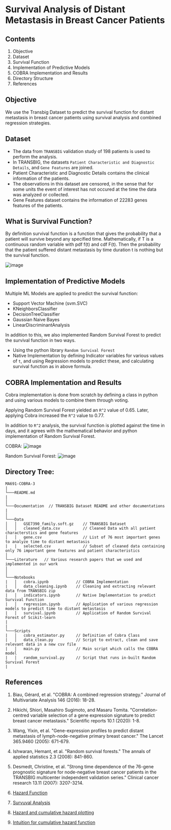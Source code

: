 # Survival Analysis of Distant Metastasis in Breast Cancer Patients

## Contents
1. Objective
2. Dataset
3. Survival Function
4. Implementation of Predictive Models
5. COBRA Implementation and Results
7. Directory Structure
8. References

## Objective

We use the Transbig Dataset to predict the survival function for distant metastasis in breast cancer patients using survival analysis and combined regression strategies. 


## Dataset

* The data from `TRANSBIG` validation study of 198 patients is used to perform the analysis.
* In TRANSBIG, the datasets `Patient Characteristic and Diagnostic Details`, and `Gene Features` are joined.
* Patient Characteristic and Diagnostic Details contains the clinical information of the patients.
* The observations in this dataset are censored, in the sense that for some units the event of interest has not occured at the time the data was analyzed or collected.
* Gene Features dataset contains the information of 22283 genes features of the patients.

 
## What is Survival Function?

By definition survival function is a function that gives the probability that a patient will survive beyond any specified time. 
Mathematically, if T is a continuous random variable with pdf f(t) and cdf F(t). Then the probability that the patient suffered distant metastasis by time duration t is nothing but the survival function. 

![image](https://user-images.githubusercontent.com/50804314/140692638-e80749d1-3662-4d80-9b99-a638ab61483b.png)

## Implementation of Predictive Models
Multiple ML Models are applied to predict the survival function:
<ul>
 <li> Support Vector Machine (svm.SVC)
 <li> KNeighborsClassifier
 <li> DecisionTreeClassifier
 <li> Gaussian Naive Bayes
 <li>  LinearDiscriminantAnalysis
</ul>

In addition to this, we also implemented Random Survival Forest to predict the survival function in two ways. 
* Using the python library `Random Survival Forest`
* Native Implementation by defining Indicator variables for various values of `t`, and using Regression models to predict these, and calculating survival function as in above formula. 

## COBRA Implementation and Results

Cobra implementation is done from scratch by defining a class in python and using various models to combine them through voting. 

Applying Random Survival Forest yielded an `R^2` value of 0.65. Later, applying Cobra increased the `R^2` value to 0.77. 

In addition to `R^2` analysis, the survival function is plotted against the time in days, and it agrees with the mathematical behavior and python implementation of Random Survival Forest.

COBRA:
![image](https://user-images.githubusercontent.com/14922339/140705220-c430000f-347f-434d-97aa-869ecc019812.png)

<!-- ![image](https://user-images.githubusercontent.com/50804314/140694209-2c29fe58-440c-408d-aa9f-b3fdf2fd473f.png)
 -->
Random Survival Forest:
![image](https://user-images.githubusercontent.com/14922339/140705401-5f681711-289d-4c77-8a47-db3c9a146355.png)



## Directory Tree:

```
MA691-COBRA-3
|
└───README.md
|   
│
└───Documentation  // TRANSBIG Dataset README and other documentations
|
│
└───Data
│   │   GSE7390_family.soft.gz    // TRANSBIG Dataset
│   │   cleaned_data.csv          // Cleaned Data with all patient characterstics and gene features 
│   │   gene.csv                  // List of 76 most important genes to analyze time to distant metastasis
|   |   selected.csv              // Subset of cleaned data containing only 76 important gene features and patient characteristics
│      
└───Literature   // Various research papers that we used and implemented in our work
│   
│   
└───Notebooks
|   │   cobra.ipynb            // COBRA Implementation 
|   │   data_cleaning.ipynb    // Cleaning and extracting relevant data from TRANSBIG zip
|   │   indicators.ipynb       // Native Implementation to predict Survival Function
|   │   regression.ipynb       // Application of various regression models to predict time to distant metastasis
|   │   survival.ipynb         // Application of Random Survival Forest of Scikit-learn
|
|
└───Scripts
|   │   cobra_estimator.py     // Definition of Cobra Class
|   │   data_clean.py          // Script to extract, clean and save relevant data in a new csv file
|   │   main.py                // Main script which calls the COBRA model
|   │   random_survival.py     // Script that runs in-built Random Survival Forest 
|
```

## References
1. Biau, Gérard, et al. "COBRA: A combined regression strategy." Journal of Multivariate Analysis 146 (2016): 18-28.

2. Hikichi, Shiori, Masahiro Sugimoto, and Masaru Tomita. "Correlation-centred variable selection of a gene expression signature to predict breast cancer metastasis." Scientific reports 10.1 (2020): 1-8.

3. Wang, Yixin, et al. "Gene-expression profiles to predict distant metastasis of lymph-node-negative primary breast cancer." The Lancet 365.9460 (2005): 671-679.

4. Ishwaran, Hemant, et al. "Random survival forests." The annals of applied statistics 2.3 (2008): 841-860.

5. Desmedt, Christine, et al. "Strong time dependence of the 76-gene prognostic signature for node-negative breast cancer patients in the TRANSBIG multicenter independent validation series." Clinical cancer research 13.11 (2007): 3207-3214.

6. [Hazard Function](https://www.statisticshowto.com/hazard-function/)

7. [Survuval Analysis](https://en.wikipedia.org/wiki/Survival_analysis)
 
8. [Hazard and cumulative hazard plotting](https://www.itl.nist.gov/div898/handbook/apr/section2/apr222.htm)

9. [Intuition for cumulative hazard function](https://stats.stackexchange.com/questions/60238/intuition-for-cumulative-hazard-function-survival-analysis/138185)
